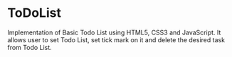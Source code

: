 # ToDoList

Implementation of Basic Todo List using HTML5, CSS3 and JavaScript. It allows user to set Todo List, set tick mark on it and delete the desired task from Todo List.
